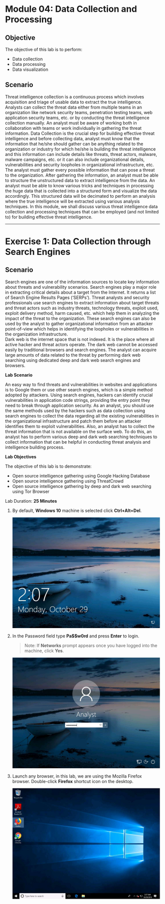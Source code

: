 # Module 04: Data Collection and Processing

## Objective

The objective of this lab is to perform:

- Data collection
- Data processing
- Data visualization

## Scenario

Threat intelligence collection is a continuous process which involves acquisition and triage of usable data to extract the true intelligence. Analysts can collect the threat data either from multiple teams in an organization like network security teams, penetration testing teams, web application security teams, etc. or by conducting the threat intelligence collection manually. An analyst must be aware of working both in collaboration with teams or work individually in gathering the threat information. Data Collection is the crucial step for building effective threat intelligence and before collecting data, analyst must know that the information that he/she should gather can be anything related to the organization or industry for which he/she is building the threat intelligence and this information can include details like threats, threat actors, malware, malware campaigns, etc. or it can also include organizational details, vulnerabilities and security loopholes in organizational infrastructure, etc. The analyst must gather every possible information that can pose a threat to the organization. After gathering the information, an analyst must be able to structure the unstructured data to extract intelligence from the data. An analyst must be able to know various tricks and techniques in processing the huge data that is collected into a structured form and visualize the data accordingly. This structured data will be decimated to perform an analysis where the true intelligence will be extracted using various analysis techniques. In this module, we shall discuss various threat intelligence data collection and processing techniques that can be employed \(and not limited to\) for building effective threat intelligence.

---

# Exercise 1: Data Collection through Search Engines

## Scenario

Search engines are one of the information sources to locate key information about threats and vulnerability scenarios. Search engines play a major role in extracting critical details about a target from the Internet. It returns a list of Search Engine Results Pages \(&lsquo;SERPs&rsquo;\). Threat analysts and security professionals use search engines to extract information about target threats and threat actors such as industry threats, technology threats, exploit used, exploit delivery method, harm caused, etc. which help them in analyzing the impact of the threat to the organization. These search engines can also be used by the analyst to gather organizational information from an attacker point-of-view which helps in identifying the loopholes or vulnerabilities in the organization infrastructure.   
Dark web is the internet space that is not indexed. It is the place where all active hacker and threat actors operate. The dark web cannot be accessed easily by traditional browsers and search engines. The analyst can acquire large amounts of data related to the threat by performing dark web searching using dedicated deep and dark web search engines and browsers.  
  
**Lab Scenario**

An easy way to find threats and vulnerabilities in websites and applications is to Google them or use other search engines, which is a simple method adopted by attackers. Using search engines, hackers can identify crucial vulnerabilities in application code strings, providing the entry point they need to break through application security. As an analyst, you should use the same methods used by the hackers such as data collection using search engines to collect the data regarding all the existing vulnerabilities in the organizational infrastructure and patch them before an attacker identifies them to exploit vulnerabilities. Also, an analyst has to collect the threat information that is not available on the surface web. To do this, an analyst has to perform various deep and dark web searching techniques to collect information that can be helpful in conducting threat analysis and intelligence building process.  
  
**Lab Objectives**

The objective of this lab is to demonstrate:  

- Open source intelligence gathering using Google Hacking Database
- Open source intelligence gathering using ThreatCrowd
- Open source intelligence gathering by deep and dark web searching using Tor Browser

Lab Duration: **25 Minutes**  

1. By default, **Windows 10** machine is selected click **Ctrl+Alt+Del**.

	![](./1078435.jpg)

1. In the Password field type **Pa$$w0rd** and press **Enter** to login.

	>Note: If **Networks** prompt appears once you have logged into the machine, click **Yes**.

	![](./1078436.jpg)

1. Launch any browser, in this lab, we are using the Mozilla Firefox browser. Double-click **Firefox** shortcut icon on the desktop.

	![](./1078437.jpg)

